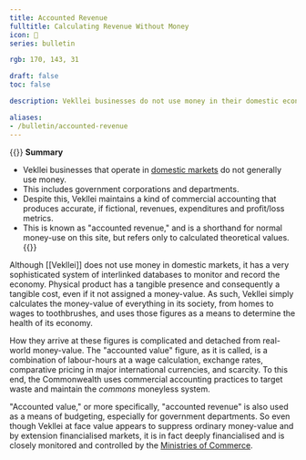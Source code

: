 ```yaml
---
title: Accounted Revenue
fulltitle: Calculating Revenue Without Money
icon: 💸
series: bulletin

rgb: 170, 143, 31

draft: false
toc: false

description: Vekllei businesses do not use money in their domestic economies, but they still calculate revenues and expenditure. This practice is known as accounted revenue.

aliases:
- /bulletin/accounted-revenue
---
```

{{<note panel>}}
**Summary**

* Vekllei businesses that operate in [domestic markets](/factbook/society/state/finance/#domestic-markets) do not generally use money.
* This includes government corporations and departments.
* Despite this, Vekllei maintains a kind of commercial accounting that produces accurate, if fictional, revenues, expenditures and profit/loss metrics.
* This is known as "accounted revenue," and is a shorthand for normal money-use on this site, but refers only to calculated theoretical values.
{{</note>}}

Although [[Vekllei]] does not use money in domestic markets, it has a very sophisticated system of interlinked databases to monitor and record the economy. Physical product has a tangible presence and consequently a tangible cost, even if it not assigned a money-value. As such, Vekllei simply calculates the money-value of everything in its society, from homes to wages to toothbrushes, and uses those figures as a means to determine the health of its economy.

How they arrive at these figures is complicated and detached from real-world money-value. The "accounted value" figure, as it is called, is a combination of labour-hours at a wage calculation, exchange rates, comparative pricing in major international currencies, and scarcity. To this end, the Commonwealth uses commercial accounting practices to target waste and maintain the *commons* moneyless system.

"Accounted value," or more specifically, "accounted revenue" is also used as a means of budgeting, especially for government departments. So even though Vekllei at face value appears to suppress ordinary money-value and by extension financialised markets, it is in fact deeply financialised and is closely monitored and controlled by the [Ministries of Commerce](/ministry-of-commerce/).